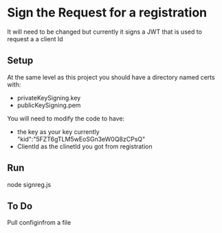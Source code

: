# Sign the Request for a registration
It will need to be changed but currently it signs a JWT that is used to request a a client Id

## Setup
At the same level as this project you should have a directory named certs with:
- privateKeySigning.key
- publicKeySigning.pem

You will need to modify the code to have:
- the key as your key currently "kid":"5FZT6gTLM5wEoSGn3eW0Q8zCPsQ"
- ClientId as the clinetId you got from registration

## Run
node signreg.js

## To Do
Pull configinfrom a file